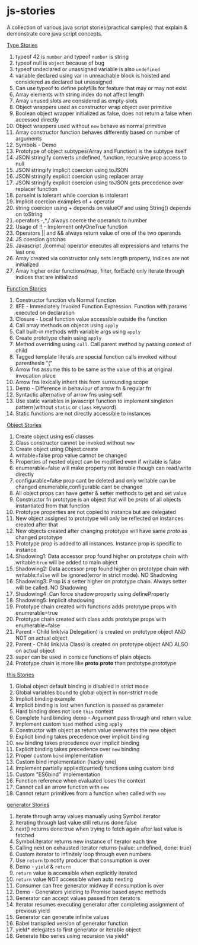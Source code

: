 # js-stories
A collection of various java script stories(practical samples) that explain &amp; demonstrate core java script concepts.

[Type Stories](./type-stories.js)
1. typeof 42 is `number` and typeof `number` is string
2. typeof null is `object` because of bug
3. typeof undeclared or unassigned variable is also `undefined`
4. variable declared using var in unreachable block is hoisted and considered as declared but unassigned
5. Can use typeof to define polyfills for feature that may or may not exist
6. Array elements with string index do not affect length
7. Array unused slots are considered as empty-slots
8. Object wrappers used as constructor wrap object over primitive
9. Boolean object wrapper initialized as false, does not return a false when accessed directly
10. Object wrappers used without `new` behave as normal primitive
11. Array constructor function behaves differently based on number of arguments
12. Symbols - Demo
13. Prototype of object subtypes(Array and Function) is the subtype itself
14. JSON stringify converts undefined, function, recursive prop access to null
15. JSON stringify implicit coercion using toJSON
16. JSON stringify explicit coercion using replacer array
17. JSON stringify explicit coercion using toJSON gets precedence over replacer function
18. parseInt is tolerant while coercion is intolerant
19. Implicit coercion examples of + operator
20. string coercion using + depends on valueOf and using String() depends on toString
21. operators -,*,/ always coerce the operands to number
22. Usage of !! - Implement onlyOneTrue function
23. Operators || and && always return value of one of the two operands
24. JS coercion gotchas
25. Javascript ,(comma) operator executes all expressions and returns the last one
26. Array created via constructor only sets length property, indices are not initialized
27. Array higher order functions(map, filter, forEach) only iterate through indices that are initialized

[Function Stories](./function-stories.js)
1. Constructor function v/s Normal function
2. IIFE - Immediately Invoked Function Expression. Function with params executed on declaration
3. Closure - Local function value accessible outside the function
4. Call array methods on objects using `apply`
5. Call built-in methods with variable args using `apply`
6. Create prototype chain using `apply`
7. Method overriding using `call`. Call parent method by passing context of child
8. Tagged template literals are special function calls invoked without parenthesis "("
9. Arrow fns assume this to be same as the value of this at original invocation place
10. Arrow fns lexically inherit this from surrounding scope
11. Demo - Difference in behaviour of arrow fn & regular fn
12. Syntactic alternative of arrow fns using self
13. Use static variables in javascript function to implement singleton pattern(without `static` or `class` keyword)
14. Static functions are not directly accessible to instances

[Object Stories](./object-stories.js)
1. Create object using es6 classes
2. Class constructor cannot be invoked without `new`
3. Create object using Object.create
4. writable=false prop value cannot be changed
5. Properties of nested object can be modified even if writable is false
6. enumerable=false will make property not iterable though can read/write directly
7. configurable=false prop cant be deleted and only writable can be changed enumerable,configurable cant be changed
8. All object props can have getter & setter methods to get and set value
9. Constructor fn prototype is an object that will be _proto_ of all objects instantiated from that function
10. Prototype properties are not copied to instance but are delegated
11. New object assigned to prototype will only be reflected on instances created after that
12. New objects created after changing prototype will have same _proto_ as changed prototype
13. Prototype prop is added to all instances. Instance prop is specific to instance
14. Shadowing1: Data accessor prop found higher on prototype chain with writable:`true` will be added to main object
15. Shadowing2: Data accessor prop found higher on prototype chain with writable:`false` will be ignored(error in strict mode). NO Shadowing
16. Shadowing3: Prop is a setter higher on prototype chain. Always setter will be called. NO Shadowing
17. Shadowing4: Can force shadow property using defineProperty
18. Shadowing5: Implicit shadowing
19. Prototype chain created with functions adds prototype props with enumerable=true
20. Prototype chain created with class adds prototype props with enumerable=false
21. Parent - Child link(via Delegation) is created on prototype object AND NOT on actual object
22. Parent - Child link(via Class) is created on prototype object AND ALSO on actual object
23. super can be used in consice functions of plain objects
24. Prototype chain is more like __proto__.__proto__ than prototype.prototype

[this Stories](./this-stories.js)
1. Global object default binding is disabled in strict mode
2. Global variables bound to global object in non-strict mode
3. Implicit binding example
4. Implicit binding is lost when function is passed as parameter
5. Hard binding does not lose `this` context
6. Complete hard binding demo - Argument pass through and return value
7. Implement custom `bind` method using `apply`
8. Constructor with object as return value overwrites the new object
9. Explicit binding takes precedence over implicit binding
10. `new` binding takes precedence over implicit binding
11. Explicit binding takes precedence over `new` binding
12. Proper custom `bind` implementation
13. Custom bind implementation (hacky one)
14. Implement partially applied(curried) functions using custom bind
15. Custom "ES6bind" implementation
16. Function reference when evaluated loses the context
17. Cannot call an arrow function with `new`
18. Cannot return primitives from a function when called with `new`

[generator Stories](./generator-stories.js)
1. Iterate through array values manually using Symbol.iterator
2. Iterating through last value still returns done:false
3. next() returns done:true when trying to fetch again after last value is fetched
4. Symbol.iterator returns new instance of iterator each time
5. Calling next on exhausted iterator returns {value: undefined, done: true}
6. Custom iterator to infinitely loop through even numbers
7. Use `return` to notify producer that consumption is over
8. Demo - `yield` & `return`
9. `return` value is accessible when explicitly iterated
10. `return` value NOT accessible when auto nexting
11. Consumer can free generator midway if consumption is over
12. Demo - Generators yielding to Promise based async methods
13. Generator can accept values passed from iterators
14. Iterator resumes executing generator after completing assignment of previous yield
15. Generator can generate infinite values
16. Babel transpiled version of generator function
17. yield* delegates to first generator or iterable object
18. Generate fibo series using recursion via yield*